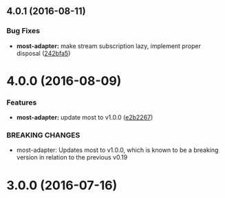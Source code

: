 <a name="4.0.1"></a>
## 4.0.1 (2016-08-11)


### Bug Fixes

* **most-adapter:** make stream subscription lazy, implement proper disposal ([242bfa5](https://github.com/cyclejs/cyclejs/tree/master/packages/most-adapter/commit/242bfa5))



<a name="4.0.0"></a>
# 4.0.0 (2016-08-09)


### Features

* **most-adapter:** update most to v1.0.0 ([e2b2267](https://github.com/cyclejs/cyclejs/tree/master/packages/most-adapter/commit/e2b2267))


### BREAKING CHANGES

* most-adapter: Updates most to v1.0.0, which is known to be a breaking version in relation to the previous v0.19



<a name="3.0.0"></a>
# 3.0.0 (2016-07-16)



